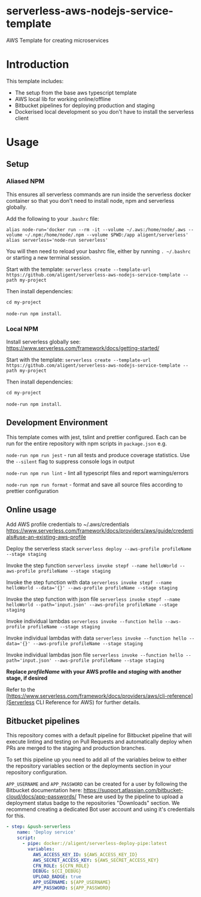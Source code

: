 # serverless-aws-nodejs-service-template

AWS Template for creating microservices

# Introduction

This template includes:

- The setup from the base aws typescript template
- AWS local lib for working online/offline
- Bitbucket pipelines for deploying production and staging
- Dockerised local development so you don't have to install the serverless client

# Usage

## Setup

### Aliased NPM

This ensures all serverless commands are run inside the serverless docker container so that you don't need to install node, npm and serverless globally.

Add the following to your `.bashrc` file:

```
alias node-run='docker run --rm -it --volume ~/.aws:/home/node/.aws --volume ~/.npm:/home/node/.npm --volume $PWD:/app aligent/serverless'
alias serverless='node-run serverless'
```

You will then need to reload your bashrc file, either by running `. ~/.bashrc` or starting a new terminal session.

Start with the template: `serverless create --template-url https://github.com/aligent/serverless-aws-nodejs-service-template --path my-project`

Then install dependencies:

`cd my-project`

`node-run npm install`.

### Local NPM

Install serverless globally see: https://www.serverless.com/framework/docs/getting-started/

Start with the template: `serverless create --template-url https://github.com/aligent/serverless-aws-nodejs-service-template --path my-project`

Then install dependencies:

`cd my-project`

`node-run npm install`.

## Development Environment

This template comes with jest, tslint and prettier configured. Each can be run for the entire repository with npm scripts in `package.json` e.g.

`node-run npm run jest` - run all tests and produce coverage statistics. Use the `--silent` flag to suppress console logs in output

`node-run npm run lint` - lint all typescript files and report warnings/errors

`node-run npm run format` - format and save all source files according to prettier configuration

## Online usage

Add AWS profile credentials to ~/.aws/credentials
https://www.serverless.com/framework/docs/providers/aws/guide/credentials#use-an-existing-aws-profile

Deploy the serverless stack
`serverless deploy --aws-profile profileName --stage staging`

Invoke the step function
`serverless invoke stepf --name helloWorld --aws-profile profileName --stage staging`

Invoke the step function with data
`serverless invoke stepf --name helloWorld --data='{}' --aws-profile profileName --stage staging`

Invoke the step function with json file
`serverless invoke stepf --name helloWorld --path='input.json' --aws-profile profileName --stage staging`

Invoke individual lambdas
`serverless invoke --function hello --aws-profile profileName --stage staging`

Invoke individual lambdas with data
`serverless invoke --function hello --data='{}' --aws-profile profileName --stage staging`

Invoke individual lambdas json file
`serverless invoke --function hello --path='input.json' --aws-profile profileName --stage staging`

**Replace _profileName_ with your AWS profile and _staging_ with another stage, if desired**

Refer to the [https://www.serverless.com/framework/docs/providers/aws/cli-reference](Serverless CLI Reference for AWS) for further details.

## Bitbucket pipelines

This repository comes with a default pipeline for Bitbucket pipeline that will execute linting and testing on Pull Requests and automatically deploy when PRs are merged to the staging and production branches.

To set this pipeline up you need to add all of the variables below to either the repository variables section or the deployments section in your repository configuration.

`APP_USERNAME` and `APP_PASSWORD` can be created for a user by following the Bitbucket documentation here: https://support.atlassian.com/bitbucket-cloud/docs/app-passwords/ These are used by the pipeline to upload a deployment status badge to the repositories "Downloads" section. We recommend creating a dedicated Bot user account and using it's credentials for this.

```yaml
- step: &push-serverless
    name: 'Deploy service'
    script:
      - pipe: docker://aligent/serverless-deploy-pipe:latest
        variables:
          AWS_ACCESS_KEY_ID: ${AWS_ACCESS_KEY_ID}
          AWS_SECRET_ACCESS_KEY: ${AWS_SECRET_ACCESS_KEY}
          CFN_ROLE: ${CFN_ROLE}
          DEBUG: ${CI_DEBUG}
          UPLOAD_BADGE: true
          APP_USERNAME: ${APP_USERNAME}
          APP_PASSWORD: ${APP_PASSWORD}
```
